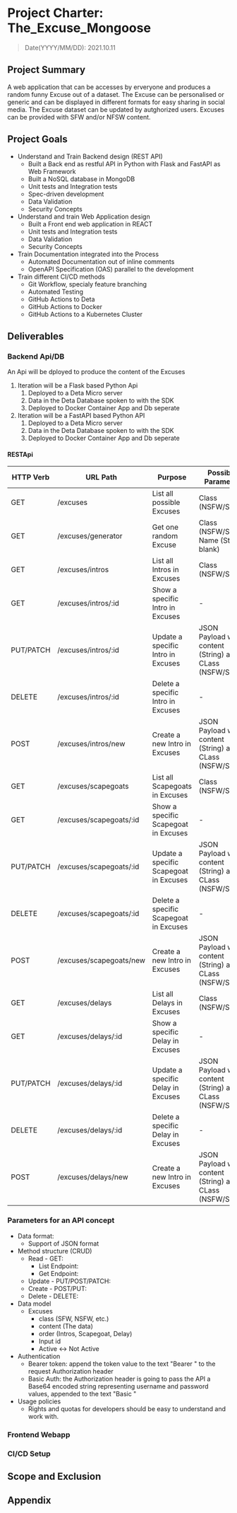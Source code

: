 # Project Charter: The_Excuse_Mongoose

> Date(YYYY/MM/DD): 2021.10.11

## Project Summary

A web application that can be accesses by erveryone and produces a random funny Excuse out of a dataset.
The Excuse can be personalised or generic and can be displayed in different formats for easy sharing in social media.
The Excuse dataset can be updated by autghorized users.
Excuses can be provided with SFW and/or NFSW content.

## Project Goals

- Understand and Train Backend design (REST API)
  - Built a Back end as restful API in Python with Flask and FastAPI as Web Framework
  - Built a NoSQL database in MongoDB
  - Unit tests and Integration tests
  - Spec-driven development
  - Data Validation
  - Security Concepts
- Understand and train Web Application design
  - Built a Front end web application in REACT
  - Unit tests and Integration tests
  - Data Validation
  - Security Concepts
- Train Documentation integrated into the Process
  - Automated Documentation out of inline comments
  - OpenAPI Specification (OAS) parallel to the development
- Train different CI/CD methods
  - Git Workflow, specialy feature branching
  - Automated Testing
  - GitHub Actions to Deta
  - GitHub Actions to Docker
  - GitHub Actions to a Kubernetes Cluster

## Deliverables

### Backend Api/DB

An Api will be dployed to produce the content of the Excuses

1. Iteration will be a Flask based Python Api  
   1. Deployed to a Deta Micro server
   2. Data in the Deta Database spoken to with the SDK
   3. Deployed to Docker Container App and Db seperate
2. Iteration will be a FastAPI based Python API
   1. Deployed to a Deta Micro server
   2. Data in the Deta Database spoken to with the SDK
   3. Deployed to Docker Container App and Db seperate

#### RESTApi

HTTP Verb | URL Path | Purpose | Possible Parameter
------------ | ------------- | ------------- | -------------
GET | /excuses | List all possible Excuses | Class (NSFW/SFW)
GET | /excuses/generator | Get one random Excuse | Class (NSFW/SFW), Name (String, blank)
GET | /excuses/intros | List all Intros in Excuses | Class (NSFW/SFW)
GET | /excuses/intros/:id | Show a specific Intro in Excuses | -
PUT/PATCH | /excuses/intros/:id | Update a specific Intro in Excuses | JSON Payload with content (String) and CLass (NSFW/SFW)
DELETE | /excuses/intros/:id | Delete a specific Intro in Excuses | -
POST | /excuses/intros/new | Create a new Intro in Excuses | JSON Payload with content (String) and CLass (NSFW/SFW)
GET | /excuses/scapegoats | List all Scapegoats in Excuses | Class (NSFW/SFW)
GET | /excuses/scapegoats/:id | Show a specific Scapegoat in Excuses | -
PUT/PATCH | /excuses/scapegoats/:id | Update a specific Scapegoat in Excuses | JSON Payload with content (String) and CLass (NSFW/SFW)
DELETE | /excuses/scapegoats/:id | Delete a specific Scapegoat in Excuses | -
POST | /excuses/scapegoats/new | Create a new Intro in Excuses | JSON Payload with content (String) and CLass (NSFW/SFW)
GET | /excuses/delays | List all Delays in Excuses | Class (NSFW/SFW)
GET | /excuses/delays/:id | Show a specific Delay in Excuses | -
PUT/PATCH | /excuses/delays/:id | Update a specific Delay in Excuses | JSON Payload with content (String) and CLass (NSFW/SFW)
DELETE | /excuses/delays/:id | Delete a specific Delay in Excuses | -
POST | /excuses/delays/new | Create a new Intro in Excuses | JSON Payload with content (String) and CLass (NSFW/SFW)

### Parameters for an API concept

- Data format:
  - Support of JSON format
- Method structure (CRUD)
  - Read - GET:
    - List Endpoint:
    - Get Endpoint:
  - Update - PUT/POST/PATCH:
  - Create - POST/PUT:
  - Delete - DELETE:
- Data model
  - Excuses
    - class (SFW, NSFW, etc.)
    - content (The data)
    - order (Intros, Scapegoat, Delay)
    - Input id
    - Active <-> Not Active
- Authentication
  - Bearer token: append the token value to the text "Bearer " to the request Authorization header
  - Basic Auth: the Authorization header is going to pass the API a Base64 encoded string representing username and password values, appended to the text "Basic "
- Usage policies
  - Rights and quotas for developers should be easy to understand and work with.

### Frontend Webapp

### CI/CD Setup

## Scope and Exclusion

## Appendix
